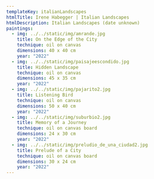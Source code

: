 ```yaml
---
templateKey: italianLandscapes
htmlTitle: Irene Habegger | Italian Landscapes
htmlDescription: Italian Landscapes (date unknown)
paintings:
  - img: ../../static/img/amrande.jpg
    title: On the Edge of the City
    technique: oil on canvas
    dimensions: 40 x 40 cm
    year: "2022"
  - img: ../../static/img/paisajeescondido.jpg
    title: Hidden Landscape
    technique: oil on canvas
    dimensions: 45 x 35 cm
    year: "2022"
  - img: ../../static/img/pajarito2.jpg
    title: Listening Bird
    technique: oil on canvas
    dimensions: 50 x 40 cm
    year: "2022"
  - img: ../../static/img/suburbio2.jpg
    title: Memory of a Journey
    technique: oil on canvas board
    dimensions: 24 x 30 cm
    year: "2022"
  - img: ../../static/img/preludio_de_una_ciudad2.jpg
    title: Prelude of a City
    technique: oil on canvas board
    dimensions: 30 x 24 cm
    year: "2022"
---
```


